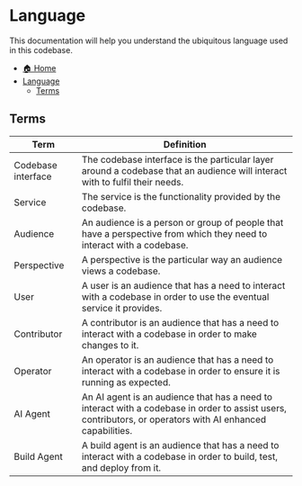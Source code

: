 # Language

This documentation will help you understand the ubiquitous language used in this codebase.

- [🏠 Home](README.md)
- [Language](#language)
  - [Terms](#terms)

## Terms

| Term | Definition |
|-|-|
| Codebase interface | The codebase interface is the particular layer around a codebase that an audience will interact with to fulfil their needs. |
| Service | The service is the functionality provided by the codebase. |
| Audience | An audience is a person or group of people that have a perspective from which they need to interact with a codebase. |
| Perspective | A perspective is the particular way an audience views a codebase. |
| User | A user is an audience that has a need to interact with a codebase in order to use the eventual service it provides. |
| Contributor | A contributor is an audience that has a need to interact with a codebase in order to make changes to it. |
| Operator | An operator is an audience that has a need to interact with a codebase in order to ensure it is running as expected. |
| AI Agent | An AI agent is an audience that has a need to interact with a codebase in order to assist users, contributors, or operators with AI enhanced capabilities. |
| Build Agent | A build agent is an audience that has a need to interact with a codebase in order to build, test, and deploy from it. |
